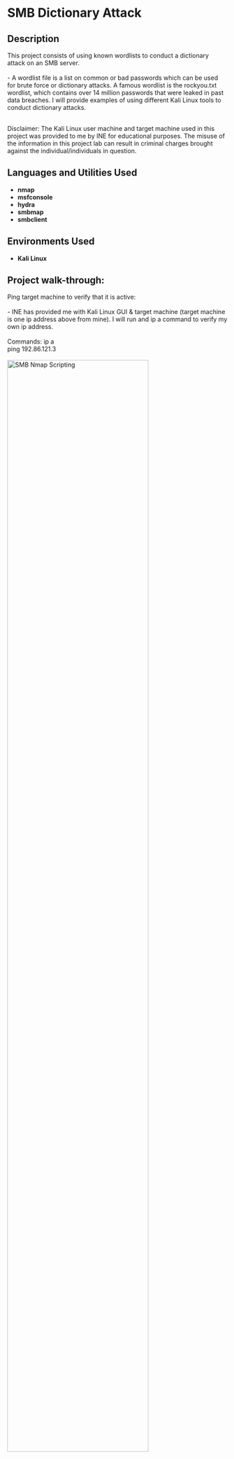 <h1>SMB Dictionary Attack</h1>


<h2>Description</h2>
This project consists of using known wordlists to conduct a dictionary attack on an SMB server. 
<br />
<br />
- A wordlist file is a list on common or bad passwords which can be used for brute force or dictionary attacks. A famous wordlist is the rockyou.txt wordlist, which contains over 14 million passwords that were leaked in past data breaches. I will provide examples of using different Kali Linux tools to conduct dictionary attacks. 
<br />
<br />

Disclaimer: The Kali Linux user machine and target machine used in this project was provided to me by INE for educational purposes. The misuse of the information in this project lab can result in criminal charges brought against the individual/individuals in question.
<br />


<h2>Languages and Utilities Used</h2>

- <b>nmap</b>
- <b>msfconsole</b>
- <b>hydra</b>
- <b>smbmap</b>
- <b>smbclient</b>


<h2>Environments Used </h2>

- <b>Kali Linux</b>

<h2>Project walk-through:</h2>

<p align="left">
Ping target machine to verify that it is active: <br/>
<br/>
- INE has provided me with Kali Linux GUI & target machine (target machine is one ip address above from mine).  I will run and ip a command to verify my own ip address. 
<br/>
<br/>
Commands: ip a
<br/>
ping 192.86.121.3
<br/>
<br/>
<img src="https://i.imgur.com/lj1us1d.png" height="80%" width="80%" alt="SMB Nmap Scripting" class="center"/>
<br />
<br />
<br />
<br />
<br />
<br />
<br />
Run nmap scan to look for open ports: <br/>
<br/>
- We can see that port 445, also known as SMB, is open. 
<br/>
<br/>
Command: nmap 192.86.121.3
<br/>
<br/>
<img src="https://i.imgur.com/E5yXhP6.png" height="80%" width="80%" alt="SMB Nmap Scripting" class="center"/>
<br />
<br />
<br />
<br />
<br />
<br />
<br />
Use the msfconsole tool (metasploit) to run a login brute force attack on the SMB server user Jane: <br/>
<br/>
- In this scenario, we already know that there is a user Jane so we will try to use the metasploit smb_login module with a password wordlist to try and find Jane's password. 
<br/>
- We can see that by using a password wordlist, we were able to find a match for user Jane's password, which is abc123. This is one reason why it is bad practice to use small straightforward passwords.
<br/>
<br/>
Commands: msfconsole
<br/>
use auxiliary/scanner/smb/smb_login
<br/>
options
<br/>
set rhosts 192.86.121.3
<br/>
set pass_file /usr/share/wordlists/metasploit/unix_passwords.txt
<br/>
set smbuser jane
<br/>
exploit
<br/>
<br/>
<img src="https://i.imgur.com/dOAXa38.png" height="80%" width="80%" alt="SMB Nmap Scripting" class="center"/>
<br />
<img src="https://i.imgur.com/MSLfZtm.png" height="80%" width="80%" alt="SMB Nmap Scripting" class="center"/>
<br />
<img src="https://i.imgur.com/Oj2hjIe.png" height="80%" width="80%" alt="SMB Nmap Scripting" class="center"/>
<br />
<br />
<br />
<br />
<br />
<br />
<br />
Use the hydra tool to run a brute force attack and try to enumerate the user admin's password: <br/>
<br/>
- Hydra is an open source, password brute-forcing tool designed around flexibility and high performance in online brute-force attacks. 
<br/>
- As we can see in the command below, I used the hydra tool to brute force the password for the user admin. First, I used gzip to unzip the wordlist I planned on using for the attack.  Then, I used the popular rockyou.txt wordlist to conduct the brute force attack.  I was able to get a valid password for user admin, which was password1. 
<br/>
<br/>
Commands: gzip -d /usr/share/wordlists/rockyou.txt.gz
<br/>
hydra -l admin -P /usr/share/wordlists/rockyou.txt 192.86.121.3 smb
<br/>
<br/>
<img src="https://i.imgur.com/fVUOy7c.png" height="80%" width="80%" alt="SMB Nmap Scripting" class="center"/>
<br />
<br />
<br />
<br />
<br />
<br />
<br />
Now that user admin's password is known, use smbmap tool to enumerate user shares & permissions: <br/>
<br/>
- We can see that the nancy share is read only while the admin and shawn shares are read, write. 
<br/>
<br/>
Command: smbmap -H 192.86.121.3 -u admin -p password1
<br/>
<br/>
<img src="https://i.imgur.com/ijAWuWq.png" height="80%" width="80%" alt="SMB Nmap Scripting" class="center"/>
<br />
<br />
<br />
<br />
<br />
<br />
<br />
User Jane's password (abc123) is known from one of the prior steps above. Now use the smbclient tool to verify if the share Jane is browseable: <br/>
<br/>
- We can see that the share jane is not listed, which means it is not browseable. 
<br/>
<br/>
Command: smbclient -L 192.86.121.3 -U jane
<br/>
<br/>
<img src="https://i.imgur.com/hyvQSnk.png" height="80%" width="80%" alt="SMB Nmap Scripting" class="center"/>
<br />
<br />
<br />
<br />
<br />
<br />
<br />
Check if the share jane actually exists: <br/>
<br/>
- We can see that I was able to log into the share "jane" and run a ls (list items in directory) command successfully. We can verify that the share jane does exist, but it is not browseable.
<br/>
<br/>
Command: smbclient //192.86.121.3/jane -U jane
<br/>
<br/>
<img src="https://i.imgur.com/YStmvR3.png" height="80%" width="80%" alt="SMB Nmap Scripting" class="center"/>
<br />
<br />
<br />
<br />
<br />
<br />
<br />




</p>
